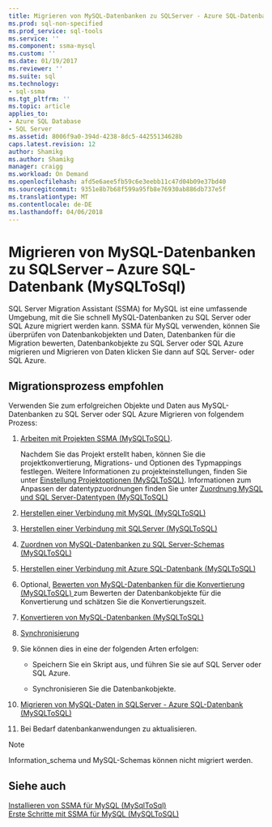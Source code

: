 ```yaml
---
title: Migrieren von MySQL-Datenbanken zu SQLServer - Azure SQL-Datenbank | Microsoft Docs
ms.prod: sql-non-specified
ms.prod_service: sql-tools
ms.service: ''
ms.component: ssma-mysql
ms.custom: ''
ms.date: 01/19/2017
ms.reviewer: ''
ms.suite: sql
ms.technology:
- sql-ssma
ms.tgt_pltfrm: ''
ms.topic: article
applies_to:
- Azure SQL Database
- SQL Server
ms.assetid: 8006f9a0-394d-4238-8dc5-44255134628b
caps.latest.revision: 12
author: Shamikg
ms.author: Shamikg
manager: craigg
ms.workload: On Demand
ms.openlocfilehash: afd5e6aee5fb59c6e3eebb11c47d04b09e37bd40
ms.sourcegitcommit: 9351e8b7b68f599a95fb8e76930ab886db737e5f
ms.translationtype: MT
ms.contentlocale: de-DE
ms.lasthandoff: 04/06/2018
---
```

# <a name="migrating-mysql-databases-to-sql-server---azure-sql-db-mysqltosql"></a>Migrieren von MySQL-Datenbanken zu SQLServer – Azure SQL-Datenbank (MySQLToSql)
SQL Server Migration Assistant (SSMA) for MySQL ist eine umfassende Umgebung, mit die Sie schnell MySQL-Datenbanken zu SQL Server oder SQL Azure migriert werden kann. SSMA für MySQL verwenden, können Sie überprüfen von Datenbankobjekten und Daten, Datenbanken für die Migration bewerten, Datenbankobjekte zu SQL Server oder SQL Azure migrieren und Migrieren von Daten klicken Sie dann auf SQL Server- oder SQL Azure.  
  
## <a name="recommended-migration-process"></a>Migrationsprozess empfohlen  
Verwenden Sie zum erfolgreichen Objekte und Daten aus MySQL-Datenbanken zu SQL Server oder SQL Azure Migrieren von folgendem Prozess:  
  
1.  [Arbeiten mit Projekten SSMA &#40;MySQLToSQL&#41;](../../ssma/mysql/working-with-ssma-projects-mysqltosql.md).  
  
    Nachdem Sie das Projekt erstellt haben, können Sie die projektkonvertierung, Migrations- und Optionen des Typmappings festlegen. Weitere Informationen zu projekteinstellungen, finden Sie unter [Einstellung Projektoptionen &#40;MySQLToSQL&#41;](../../ssma/mysql/setting-project-options-mysqltosql.md). Informationen zum Anpassen der datentypzuordnungen finden Sie unter [Zuordnung MySQL und SQL Server-Datentypen &#40;MySQLToSQL&#41;](../../ssma/mysql/mapping-mysql-and-sql-server-data-types-mysqltosql.md)  
  
2.  [Herstellen einer Verbindung mit MySQL &#40;MySQLToSQL&#41;](../../ssma/mysql/connecting-to-mysql-mysqltosql.md)  
  
3.  [Herstellen einer Verbindung mit SQLServer &#40;MySQLToSQL&#41;](../../ssma/mysql/connecting-to-sql-server-mysqltosql.md)  
  
4.  [Zuordnen von MySQL-Datenbanken zu SQL Server-Schemas &#40;MySQLToSQL&#41;](../../ssma/mysql/mapping-mysql-databases-to-sql-server-schemas-mysqltosql.md)  
  
5.  [Herstellen einer Verbindung mit Azure SQL-Datenbank &#40;MySQLToSQL&#41;](../../ssma/mysql/connecting-to-azure-sql-db-mysqltosql.md)  
  
6.  Optional, [Bewerten von MySQL-Datenbanken für die Konvertierung &#40;MySQLToSQL&#41; ](../../ssma/mysql/assessing-mysql-databases-for-conversion-mysqltosql.md) zum Bewerten der Datenbankobjekte für die Konvertierung und schätzen Sie die Konvertierungszeit.  
  
7.  [Konvertieren von MySQL-Datenbanken &#40;MySQLToSQL&#41;](../../ssma/mysql/converting-mysql-databases-mysqltosql.md)  
  
8.  [Synchronisierung](http://msdn.microsoft.com/en-us/ac993a6d-0283-4823-8793-6b217677dfa3)  
  
9. Sie können dies in eine der folgenden Arten erfolgen:  
  
    -   Speichern Sie ein Skript aus, und führen Sie sie auf SQL Server oder SQL Azure.  
  
    -   Synchronisieren Sie die Datenbankobjekte.  
  
10. [Migrieren von MySQL-Daten in SQLServer - Azure SQL-Datenbank &#40;MySQLToSQL&#41;](../../ssma/mysql/migrating-mysql-data-into-sql-server-azure-sql-db-mysqltosql.md)  
  
11. Bei Bedarf datenbankanwendungen zu aktualisieren.  
  
> [!NOTE]  
> Information_schema und MySQL-Schemas können nicht migriert werden.  
  
## <a name="see-also"></a>Siehe auch  
[Installieren von SSMA für MySQL &#40;MySqlToSql&#41;](../../ssma/mysql/installing-ssma-for-mysql-mysqltosql.md)  
[Erste Schritte mit SSMA für MySQL &#40;MySQLToSQL&#41;](../../ssma/mysql/getting-started-with-ssma-for-mysql-mysqltosql.md)  
  
